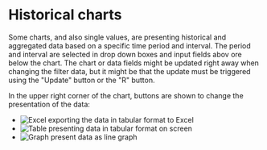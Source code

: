 # Historical charts

Some charts, and also single values, are presenting historical and aggregated data based on a specific time period and interval. The period and interval are selected in drop down boxes and input fields abov ore below the chart. The chart or data fields might be updated right away when changing the filter data, but it might be that the update must be triggered using the "Update" button or the "R" button.

In the upper right corner of the chart, buttons are shown to change the presentation of the data:

* ![Excel](../../img/Excel.png) exporting the data in tabular format to Excel
* ![Table](../../img/Tabular%20format.png) presenting data in tabular format on screen
* ![Graph](../../img/Line%20graph.png) present data as line graph